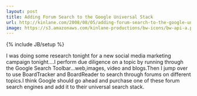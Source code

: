 ```yaml
---
layout: post
title: Adding Forum Search to the Google Universal Stack
url: http://kinlane.com/2008/08/05/adding-forum-search-to-the-google-universal-stack/
image: https://s3.amazonaws.com/kinlane-productions/bw-icons/bw-api-a.png
---
```

{% include JB/setup %}
I was doing some research tonight for a new social media marketing campaign tonight....I perform due diligence on a topic by running through the Google Search Toolbar...web,images, video and blogs.Then I jump over to use BoardTracker and BoardReader to search through forums on different topics.I think Google should go ahead and purchase one of these forum search engines and add it to their universal search stack.